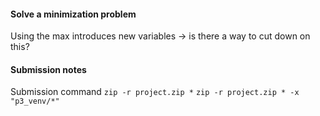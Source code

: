 
#### Solve a minimization problem 

Using the max introduces new variables -> is there a way to cut down on this?

#### Submission notes

Submission command
`zip -r project.zip *`
`zip -r project.zip * -x "p3_venv/*"`

